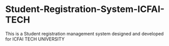 # Student-Registration-System-ICFAI-TECH
This is a Student registration management system designed and developed for ICFAI TECH UNIVERSITY

